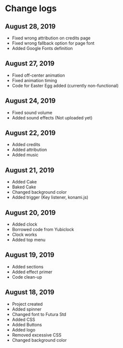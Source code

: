 # Change logs

## August 28, 2019

- Fixed wrong attribution on credits page
- Fixed wrong fallback option for page font
- Added Google Fonts definition

## August 27, 2019

- Fixed off-center animation
- Fixed animation timing
- Code for Easter Egg added (currently non-functional)

## August 24, 2019

- Fixed sound volume
- Added sound effects (Not uploaded yet)

## August 22, 2019
- Added credits
- Added attribution
- Added music

## August 21, 2019
- Added Cake
- Baked Cake
- Changed background color
- Added trigger (Key listener, konami.js)

## August 20, 2019
- Added clock
- Borrowed code from Yubiclock
- Clock works
- Added top menu

## August 19, 2019
- Added sections
- Added effect primer
- Code clean-up

## August 18, 2019
- Project created
- Added spinner
- Changed font to Futura Std
- Added CSS
- Added Buttons
- Added logo
- Removed excessive CSS
- Changed background color
